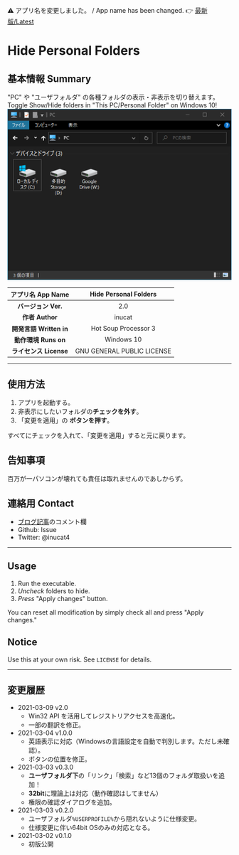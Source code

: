 ⚠️ アプリ名を変更しました。 / App name has been changed.
:point_right: [最新版/Latest](https://github.com/inucat/Fujitsubo-automatic-barnacle/releases/latest)

# Hide Personal Folders

## 基本情報 Summary

"PC" や "ユーザフォルダ" の各種フォルダの表示・非表示を切り替えます。<br>
Toggle Show/Hide folders in "This PC/Personal Folder" on Windows 10!<br>
![Example](./doc/fuji2.PNG)

|**アプリ名 App Name**|Hide Personal Folders|
|:---:|:---:|
|**バージョン Ver.**|2.0|
|**作者 Author**|inucat|
|**開発言語 Written in**|Hot Soup Processor 3|
|**動作環境 Runs on**|Windows 10|
|**ライセンス License**|GNU GENERAL PUBLIC LICENSE|

---

## 使用方法
1. アプリを起動する。
1. 非表示にしたいフォルダの**チェックを外す**。
1. 「変更を適用」の **ボタンを押す**。

すべてにチェックを入れて、「変更を適用」すると元に戻ります。

## 告知事項
百万が一パソコンが壊れても責任は取れませんのであしからず。

## 連絡用 Contact
- [ブログ記事](https://scr0000ge.hatenadiary.jp/entry/2021/03/09/103018)のコメント欄
- Github: Issue
- Twitter: @inucat4

---

## Usage
1. Run the executable.
1. *Uncheck* folders to hide.
1. *Press* "Apply changes" button.

You can reset all modification by simply check all and press "Apply changes."

## Notice
Use this at your own risk. See `LICENSE` for details.

---

## 変更履歴
- 2021-03-09 v2.0
    - Win32 API を活用してレジストリアクセスを高速化。
    - 一部の翻訳を修正。
- 2021-03-04 v1.0.0
    - 英語表示に対応（Windowsの言語設定を自動で判別します。ただし未確認）。
    - ボタンの位置を修正。
- 2021-03-03 v0.3.0
    - **ユーザフォルダ下**の「リンク」「検索」など13個のフォルダ取扱いを追加！
    - **32bit**に理論上は対応（動作確認はしてません）
    - 権限の確認ダイアログを追加。
- 2021-03-03 v0.2.0
    - ユーザフォルダ`%USERPROFILE%`から隠れないように仕様変更。
    - 仕様変更に伴い64bit OSのみの対応となる。
- 2021-03-02 v0.1.0
    - 初版公開
<!-- 
## Contact
- The comment box in [this blog article](https://scr0000ge.hatenadiary.jp/entry/2021/03/09/103018)
- Github: inucat's Issue
- Twitter: @inucat4 -->
<!-- 
## Changelog
- 2021-03-09 v2.0
    - Reduced registry access time by using Win32 API.
    - Fixed some translations.
- 2021-03-04 v1.0.0
    - Supports both English and Japanese (not tested yet).
    - Modified buttons layout.
- 2021-03-03 v0.3.0
    - Supports the personal folders **in User's Folder**, such as 'Links,' 'Searches,' etc.
    - Supports **32bit Windows** (not tested yet)
    - Added a previlege confirmation dialog.
- 2021-03-03 v0.2.0
    - Prevented folders from disappearing unintentionally from User's Folder (`%USERPROFILE%`).
    - Unable to work properly on 32bit Windows 10.
- 2021-03-02 v0.1.0
    - First release. -->
